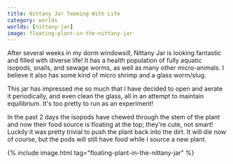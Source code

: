 ```yaml
---
title: Nittany Jar Teeming With Life
category: worlds
worlds: [nittany-jar]
image: floating-plant-in-the-nittany-jar
---
```


After several weeks in my dorm windowsill, Nittany Jar is looking fantastic and
filled with diverse life! It has a health population of fully aquatic isopods,
snails, and sewage worms, as well as many other micro-animals. I believe it also has some
kind of micro shrimp and a glass worm/slug.

This jar has impressed me so much that I have decided to open and aerate it periodically,
and even clean the glass, all in an attempt to maintain equilibrium. It's too pretty
to run as an experiment!

In the past 2 days the isopods have chewed through the stem of the plant and now
their food source is floating at the top; they're cute, not smart! Luckily it was
pretty trivial to push the plant back into the dirt. It will die now of course,
but the pods will still have food while I source a new plant.

{% include image.html tag="floating-plant-in-the-nittany-jar" %}